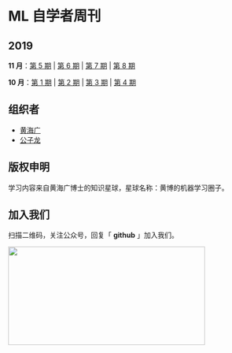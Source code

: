 # ML 自学者周刊 


## 2019

**11 月**：[第 5 期](docs/doc_005.md) | [第 6 期](docs/doc_006.md) | [第 7 期](docs/doc_007.md) | [第 8 期](docs/doc_008.md)

**10 月**：[第 1 期](docs/doc_001.md) | [第 2 期](docs/doc_002.md) | [第 3 期](docs/doc_003.md) | [第 4 期](docs/doc_004.md)


## 组织者

- [黄海广](https://github.com/fengdu78)
- [公子龙](https://mp.weixin.qq.com/s/FBmYWfdh8Vi5NnVmt6M82Q)

## 版权申明

学习内容来自黄海广博士的知识星球，星球名称：黄博的机器学习圈子。

## 加入我们

扫描二维码，关注公众号，回复「 **github** 」加入我们。

<a href="url"><img src="https://mmbiz.qpic.cn/mmbiz_png/icmWrEONNM8XxPzBBx0ybWehZuibAh67P2y6YG0V6ZPmeTng5EetPCibiaSEneqoMeyIhbhaNSZ4IXA2v4XyyARicew/640?wx_fmt=png&wxfrom=5&wx_lazy=1&wx_co=1" align="left" height="200" width="400" ></a>
